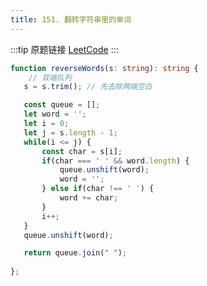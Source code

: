 ```yaml
---
title: 151. 翻转字符串里的单词
---
```

:::tip 原题链接
[LeetCode](https://leetcode-cn.com/problems/reverse-words-in-a-string/)
:::


```typescript
function reverseWords(s: string): string {
    // 双端队列
   s = s.trim(); // 先去除两端空白

   const queue = [];
   let word = '';
   let i = 0;
   let j = s.length - 1;
   while(i <= j) {
       const char = s[i];
       if(char === ' ' && word.length) {
           queue.unshift(word);
           word = '';
       } else if(char !== ' ') {
           word += char;
       }
       i++;
   }
   queue.unshift(word);

   return queue.join(" ");
   
};
```

